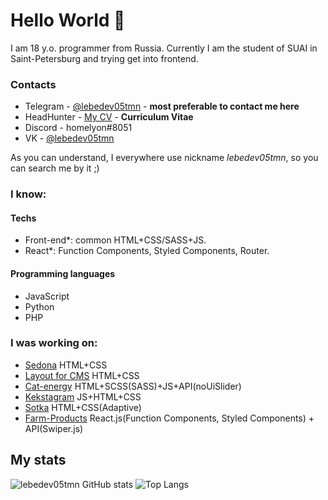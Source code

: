 # Hello World 👋

I am 18 y.o. programmer from Russia. Currently I am the student of SUAI in Saint-Petersburg and trying get into frontend.  

### Contacts

- Telegram - [@lebedev05tmn](https://t.me/lebedev05tmn) - **most preferable to contact me here**
- HeadHunter - [My CV](https://spb.hh.ru/resume/9cd16d75ff0cb693850039ed1f6e7070307466) - **Curriculum Vitae**
- Discord - homelyon#8051
- VK - [@lebedev05tmn](https://vk.com/lebedev05tmn)

As you can understand, I everywhere use nickname _lebedev05tmn_, so you can search me by it ;)

### I know:

#### Techs

- Front-end\*: common HTML+CSS/SASS+JS.
- React\*: Function Components, Styled Components, Router.

#### Programming languages

- JavaScript
- Python
- PHP

### I was working on:

- [Sedona](https://github.com/lebedev05tmn/Sedona) HTML+CSS
- [Layout for CMS](https://github.com/lebedev05tmn/layot-for-cms) HTML+CSS
- [Cat-energy](https://github.com/lebedev05tmn/cat-energy) HTML+SCSS(SASS)+JS+API(noUiSlider)
- [Kekstagram](https://github.com/lebedev05tmn/kekstagram) JS+HTML+CSS
- [Sotka](https://github.com/lebedev05tmn/sotka) HTML+CSS(Adaptive)
- [Farm-Products](https://github.com/lebedev05tmn/farm-products) React.js(Function Components, Styled Components) + API(Swiper.js) 

## My stats

![lebedev05tmn GitHub stats](https://github-readme-stats.vercel.app/api/?username=lebedev05tmn&show_icons=true&title_color=fff&icon_color=79ff97&text_color=9f9f9f&bg_color=151515)
![Top Langs](https://github-readme-stats.vercel.app/api/top-langs/?username=lebedev05tmn&show_icons=true&title_color=fff&icon_color=79ff97&text_color=9f9f9f&bg_color=151515)
